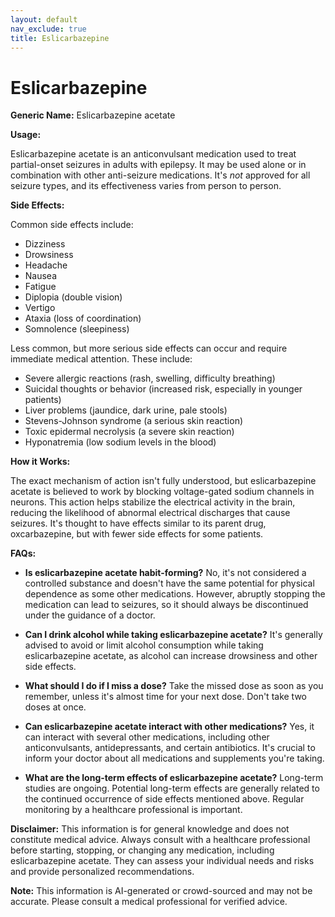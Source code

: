 ```yaml
---
layout: default
nav_exclude: true
title: Eslicarbazepine
---
```


# Eslicarbazepine

**Generic Name:** Eslicarbazepine acetate

**Usage:**

Eslicarbazepine acetate is an anticonvulsant medication used to treat partial-onset seizures in adults with epilepsy.  It may be used alone or in combination with other anti-seizure medications.  It's *not* approved for all seizure types, and its effectiveness varies from person to person.

**Side Effects:**

Common side effects include:

* Dizziness
* Drowsiness
* Headache
* Nausea
* Fatigue
* Diplopia (double vision)
* Vertigo
* Ataxia (loss of coordination)
* Somnolence (sleepiness)

Less common, but more serious side effects can occur and require immediate medical attention. These include:

* Severe allergic reactions (rash, swelling, difficulty breathing)
* Suicidal thoughts or behavior (increased risk, especially in younger patients)
* Liver problems (jaundice, dark urine, pale stools)
* Stevens-Johnson syndrome (a serious skin reaction)
* Toxic epidermal necrolysis (a severe skin reaction)
* Hyponatremia (low sodium levels in the blood)


**How it Works:**

The exact mechanism of action isn't fully understood, but eslicarbazepine acetate is believed to work by blocking voltage-gated sodium channels in neurons.  This action helps stabilize the electrical activity in the brain, reducing the likelihood of abnormal electrical discharges that cause seizures.  It's thought to have effects similar to its parent drug, oxcarbazepine, but with fewer side effects for some patients.

**FAQs:**

* **Is eslicarbazepine acetate habit-forming?**  No, it's not considered a controlled substance and doesn't have the same potential for physical dependence as some other medications.  However, abruptly stopping the medication can lead to seizures, so it should always be discontinued under the guidance of a doctor.

* **Can I drink alcohol while taking eslicarbazepine acetate?**  It's generally advised to avoid or limit alcohol consumption while taking eslicarbazepine acetate, as alcohol can increase drowsiness and other side effects.

* **What should I do if I miss a dose?**  Take the missed dose as soon as you remember, unless it's almost time for your next dose.  Don't take two doses at once.

* **Can eslicarbazepine acetate interact with other medications?**  Yes, it can interact with several other medications, including other anticonvulsants, antidepressants, and certain antibiotics.  It's crucial to inform your doctor about all medications and supplements you're taking.

* **What are the long-term effects of eslicarbazepine acetate?** Long-term studies are ongoing.  Potential long-term effects are generally related to the continued occurrence of side effects mentioned above. Regular monitoring by a healthcare professional is important.


**Disclaimer:** This information is for general knowledge and does not constitute medical advice.  Always consult with a healthcare professional before starting, stopping, or changing any medication, including eslicarbazepine acetate.  They can assess your individual needs and risks and provide personalized recommendations.


**Note:** This information is AI-generated or crowd-sourced and may not be accurate. Please consult a medical professional for verified advice.